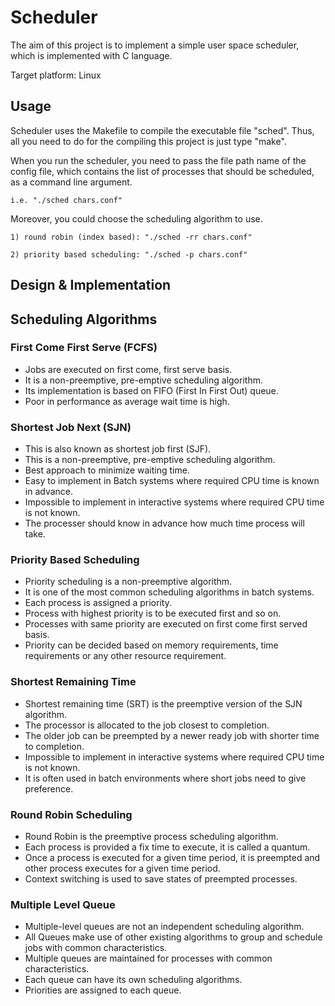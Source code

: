 # Scheduler

The aim of this project is to implement a simple user space scheduler, which is implemented with C language.

Target platform: Linux

## Usage

Scheduler uses the Makefile to compile the executable file "sched".
Thus, all you need to do for the compiling this project is just type "make".

When you run the scheduler, you need to pass the file path name of the config file, which contains the list of processes that should be scheduled, as a command line argument.

    i.e. "./sched chars.conf"

Moreover, you could choose the scheduling algorithm to use.

    1) round robin (index based): "./sched -rr chars.conf"

    2) priority based scheduling: "./sched -p chars.conf"

## Design & Implementation


## Scheduling Algorithms

### First Come First Serve (FCFS)

- Jobs are executed on first come, first serve basis.
- It is a non-preemptive, pre-emptive scheduling algorithm.
- Its implementation is based on FIFO (First In First Out) queue.
- Poor in performance as average wait time is high.

### Shortest Job Next (SJN)

- This is also known as shortest job first (SJF).
- This is a non-preemptive, pre-emptive scheduling algorithm.
- Best approach to minimize waiting time.
- Easy to implement in Batch systems where required CPU time is known in advance.
- Impossible to implement in interactive systems where required CPU time is not known.
- The processer should know in advance how much time process will take.

### Priority Based Scheduling

- Priority scheduling is a non-preemptive algorithm.
- It is one of the most common scheduling algorithms in batch systems.
- Each process is assigned a priority.
- Process with highest priority is to be executed first and so on.
- Processes with same priority are executed on first come first served basis.
- Priority can be decided based on memory requirements, time requirements or any other resource requirement.

### Shortest Remaining Time

- Shortest remaining time (SRT) is the preemptive version of the SJN algorithm.
- The processor is allocated to the job closest to completion.
- The older job can be preempted by a newer ready job with shorter time to completion.
- Impossible to implement in interactive systems where required CPU time is not known.
- It is often used in batch environments where short jobs need to give preference.

### Round Robin Scheduling

- Round Robin is the preemptive process scheduling algorithm.
- Each process is provided a fix time to execute, it is called a quantum.
- Once a process is executed for a given time period, it is preempted and other process executes for a given time period.
- Context switching is used to save states of preempted processes.

### Multiple Level Queue

- Multiple-level queues are not an independent scheduling algorithm. 
- All Queues make use of other existing algorithms to group and schedule jobs with common characteristics.
- Multiple queues are maintained for processes with common characteristics.
- Each queue can have its own scheduling algorithms.
- Priorities are assigned to each queue.
